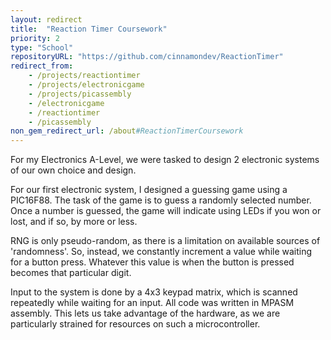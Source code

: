 ```yaml
---
layout: redirect
title:  "Reaction Timer Coursework"
priority: 2
type: "School"
repositoryURL: "https://github.com/cinnamondev/ReactionTimer"
redirect_from: 
    - /projects/reactiontimer
    - /projects/electronicgame
    - /projects/picassembly
    - /electronicgame
    - /reactiontimer
    - /picassembly
non_gem_redirect_url: /about#ReactionTimerCoursework
---
```

For my Electronics A-Level, we were tasked to design 2 electronic systems of our own choice and design.

For our first electronic system, I designed a guessing game using a PIC16F88. The task of the game is to
guess a randomly selected number. Once a number is guessed, the game will indicate using LEDs if you won or lost, and if so, by more or less.

RNG is only pseudo-random, as there is a limitation on available sources of 'randomness'. So, instead, we constantly increment a value while waiting for a button press.
Whatever this value is when the button is pressed becomes that particular digit.

Input to the system is done by a 4x3 keypad matrix, which is scanned repeatedly while waiting for an input.
All code was written in MPASM assembly. This lets us take advantage of the hardware, as we are particularly strained for resources on such a microcontroller.
